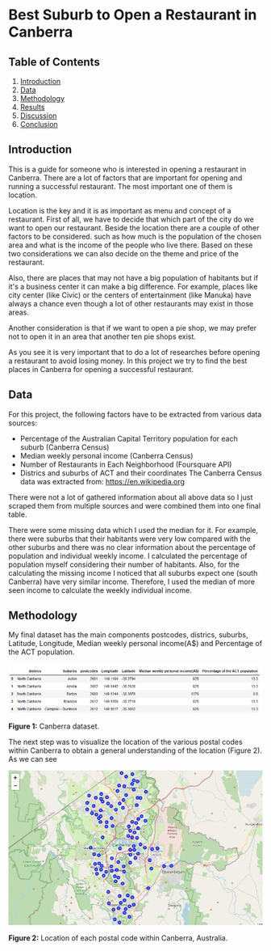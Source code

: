 # Best Suburb to Open a Restaurant in Canberra

## Table of Contents
1. [Introduction](#introduction)
2. [Data](#data)
3. [Methodology](#methodology)
4. [Results](#results)
5. [Discussion](#discussion)
6. [Conclusion](#conclusion)

## Introduction
This is a guide for someone who is interested in opening a restaurant in Canberra. There are a lot of factors that are important for opening and running a successful restaurant. The most important one of them is location. 

Location is the key and it is as important as menu and concept of a restaurant. First of all, we have to decide that which part of the city do we want to open our restaurant. Beside the location there are a couple of other factors to be considered. such as how much is the population of the chosen area and what is the income of the people who live there. Based on these two considerations we can also decide on the theme and price of the restaurant.

Also, there are places that may not have a big population of habitants but if it's a business center it can make a big difference. For example, places like city center (like Civic) or the centers of entertainment (like Manuka) have always a chance even though a lot of other restaurants may exist in those areas. 

Another consideration is that if we want to open a pie shop, we may prefer not to open it in an area that another ten pie shops exist.

As you see it is very important that to do a lot of researches before opening a restaurant to avoid losing money. In this project we try to find the best places in Canberra for opening a successful restaurant.

## Data

For this project, the following factors have to be extracted from various data sources:

-	Percentage of the Australian Capital Territory population for each suburb (Canberra Census)
- Median weekly personal income (Canberra Census)
-	Number of Restaurants in Each Neighborhood (Foursquare API)
- Districs and suburbs of ACT and their coordinates
The Canberra Census data was extracted from: https://en.wikipedia.org

There were not a lot of gathered information about all above data so I just scraped them from multiple sources and were combined them into one final table.

There were some missing data which I used the median for it. For example, there were suburbs that their habitants were very low compared with the other suburbs and there was no clear information about the percentage of population and individual weekly income. I calculated the percentage of population myself considering their number of habitants. Also, for the calculating the missing income I noticed that all suburbs expect one (south Canberra) have very similar income. Therefore, I used the median of more seen income to calculate the weekly individual income.

## Methodology

My final dataset has the main components postcodes, districs, suburbs, Latitude, Longitude, Median weekly personal income(A$) and	Percentage of the ACT population.

![alt text](https://github.com/neda-ale/Coursera_Capstone/blob/main/figure1.jpg "Figure 1: Canberra dataset.")

**Figure 1:** Canberra dataset.

The next step was to visualize the location of the various postal codes within Canberra to obtain a general understanding of the location (Figure 2). As we can see

![alt text](https://github.com/neda-ale/Coursera_Capstone/blob/main/Figure2.jpg "Figure 2: Location of each postal code within Canberra, Australia.")

**Figure 2:** Location of each postal code within Canberra, Australia.
